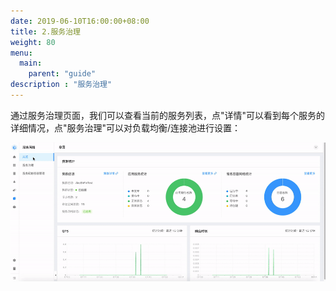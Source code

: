 ```yaml
---
date: 2019-06-10T16:00:00+08:00
title: 2.服务治理
weight: 80
menu:
  main:
    parent: "guide"
description : "服务治理"
---
```


通过服务治理页面，我们可以查看当前的服务列表，点"详情"可以看到每个服务的详细情况，点"服务治理"可以对负载均衡/连接池进行设置：

![](images/governance/governance.gif)

